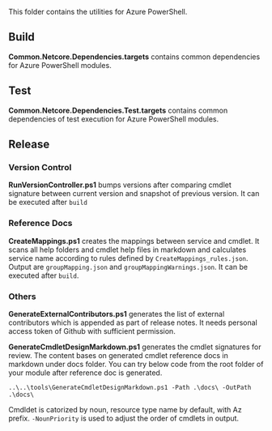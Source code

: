 This folder contains the utilities for Azure PowerShell.

## Build

**Common.Netcore.Dependencies.targets** contains common dependencies for Azure PowerShell modules.

## Test

**Common.Netcore.Dependencies.Test.targets** contains common dependencies of test execution for Azure PowerShell modules.

## Release

### Version Control

**RunVersionController.ps1** bumps versions after comparing cmdlet signature between current version and snapshot of previous version. It can be executed after `build`

### Reference Docs

**CreateMappings.ps1** creates the mappings between service and cmdlet. It scans all help folders and cmdlet help files in markdown and calculates service name according to rules defined by `CreateMappings_rules.json`. Output are `groupMapping.json` and `groupMappingWarnings.json`. It can be executed after `build`.

### Others

**GenerateExternalContributors.ps1** generates the list of external contributors which is appended as part of release notes. It needs personal access token of Github with sufficient permission.

**GenerateCmdletDesignMarkdown.ps1** generates the cmdlet signatures for review. The content bases on generated cmdlet reference docs in markdown under docs folder. You can try below code from the root folder of your module after reference doc is generated.
```
..\..\tools\GenerateCmdletDesignMarkdown.ps1 -Path .\docs\ -OutPath .\docs\
```
Cmdldet is catorized by noun, resource type name by default, with Az prefix. `-NounPriority` is used to adjust the order of cmdlets in output.

